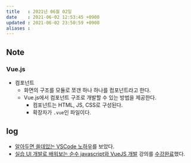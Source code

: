 ```yaml
---
title   : 2021년 06월 02일
date    : 2021-06-02 12:53:45 +0900
updated : 2021-06-02 23:50:59 +0900
aliases : 
---
```

## Note
### Vue.js
- 컴포넌트	
  - 화면의 구조를 모듈로 쪼갠 하나 하나를 컴포넌트라고 한다. 
  - Vue.js에서 컴포넌트 구조로 개발할 수 있는 방법을 제공한다.  
    - 컴포넌트는 HTML, JS, CSS로 구성된다. 
    - 확장자가 `.vue`인 파일이다.  
      
## log
- [알아두면 쓸데있는 VSCode 노하우](https://tir.netlify.app/#/Dev/vscode-tips)를 보았다.  
- [실습 UI 개발로 배워보는 순수 javascript와 VueJS 개발](https://inf.run/2Nzi) 강의를 [수강완료](https://www.inflearn.com/certificate/1940-107793-1794822)했다.
